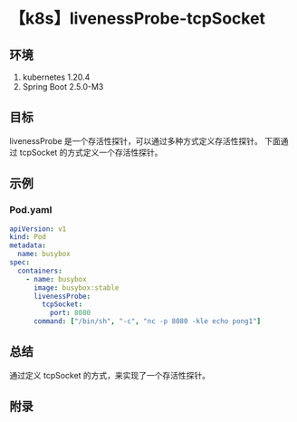 # 【k8s】livenessProbe-tcpSocket

## 环境

1. kubernetes 1.20.4
2. Spring Boot 2.5.0-M3

## 目标

livenessProbe 是一个存活性探针，可以通过多种方式定义存活性探针。
下面通过 tcpSocket 的方式定义一个存活性探针。

## 示例

### Pod.yaml

```yaml
apiVersion: v1
kind: Pod
metadata:
  name: busybox
spec:
  containers:
    - name: busybox
      image: busybox:stable
      livenessProbe:
        tcpSocket:
          port: 8080
      command: ["/bin/sh", "-c", "nc -p 8080 -kle echo pong1"]
```

## 总结

通过定义 tcpSocket 的方式，来实现了一个存活性探针。

## 附录
